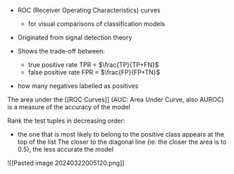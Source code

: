 - ROC (Receiver Operating Characteristics) curves
	- for visual comparisons of classification models

- Originated from signal detection theory
- Shows the trade-off between:
	- true positive rate TPR = $\frac{TP}{TP+FN}$
	- false positive rate FPR = $\frac{FP}{FP+TN}$
- how many negatives labelled as positives

The area under the [[ROC Curves]] (AUC: Area Under Curve, also AUROC) is a measure of the accuracy of the model

Rank the test tuples in decreasing order:
- the one that is most likely to belong to the positive class appears at the top of the list
The closer to the diagonal line (ie. the closer the area is to 0.5), the less accurate the model

![[Pasted image 20240322005120.png]]